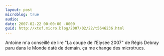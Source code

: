 ```yaml
---
layout: post
microblog: true
audio: 
date: 2007-02-22 00:00:00 -0000
guid: http://xtof.micro.blog/2007/02/22/t5646236.html
---
```

Antoine m'a conseillé de lire "La coupe de l'Elysée 2007" de Régis Debray paru dans le Monde daté de demain. ça me change des microtrucs. 
